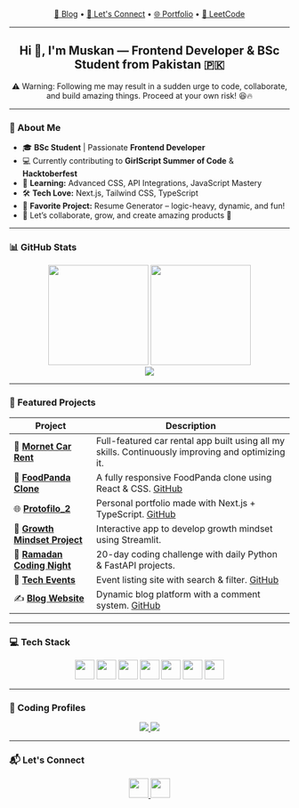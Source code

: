 <div align="center">
  <a href="https://dev.to/muskanfatim/do-agents-call-tools-every-time-heres-the-truth-and-how-to-control-it-6o6">📝 Blog</a> • 
  <a href="https://www.linkedin.com/in/muskan-fatima-ab90732b7/">🤝 Let's Connect</a> • 
  <a href="https://protofilo-2.vercel.app/">🌐 Portfolio</a> • 
  <a href="https://leetcode.com/u/Code_with_muskan/">🧠 LeetCode</a>
</div>

---

<h2 align="center">Hi 👋, I'm <strong>Muskan</strong> — Frontend Developer & BSc Student from Pakistan 🇵🇰</h2>

<p align="center">
  ⚠️ Warning: Following me may result in a sudden urge to code, collaborate, and build amazing things. Proceed at your own risk! 😆🔥
</p>

---

### 🚀 About Me

- 🎓 **BSc Student** | Passionate **Frontend Developer**
- 💻 Currently contributing to **GirlScript Summer of Code** & **Hacktoberfest**
- 🧠 **Learning:** Advanced CSS, API Integrations, JavaScript Mastery
- 🛠️ **Tech Love:** Next.js, Tailwind CSS, TypeScript
- 💼 **Favorite Project:** Resume Generator – logic-heavy, dynamic, and fun!
- 🤝 Let’s collaborate, grow, and create amazing products 💙

---

### 📊 GitHub Stats

<div align="center">
  <img src="https://github-profile-summary-cards.vercel.app/api/cards/stats?username=muskan-fatim&theme=2077" height="180"/>
  <img src="https://github-profile-summary-cards.vercel.app/api/cards/repos-per-language?username=muskan-fatim&theme=2077" height="180"/>
  <br/>
  <img src="https://github-readme-streak-stats.herokuapp.com/?user=muskan-fatim&theme=2077"/>
</div>

---

### 🌟 Featured Projects

| Project | Description |
|--------|-------------|
| 🚗 [**Mornet Car Rent**](https://mornet-project.vercel.app/) | Full-featured car rental app built using all my skills. Continuously improving and optimizing it. |
| 🥡 [**FoodPanda Clone**](https://panda-clone.vercel.app/) | A fully responsive FoodPanda clone using React & CSS. [GitHub](https://github.com/muskan-fatim/panda-clone.git) |
| 🌐 [**Protofilo_2**](https://protofilo-2.vercel.app/) | Personal portfolio made with Next.js + TypeScript. [GitHub](https://github.com/muskan-fatim/Protofilo_2) |
| 🌱 [**Growth Mindset Project**](https://growth-mindset-project-0.streamlit.app/) | Interactive app to develop growth mindset using Streamlit. |
| 🌚 [**Ramadan Coding Night**](https://github.com/muskan-fatim/Ramdan_coding_night.git) | 20-day coding challenge with daily Python & FastAPI projects. |
| 🎉 [**Tech Events**](https://tech-event-lovat.vercel.app/) | Event listing site with search & filter. [GitHub](https://github.com/muskan-fatim/tech-events) |
| ✍️ [**Blog Website**](https://blog-website-rho-blush.vercel.app/) | Dynamic blog platform with a comment system. [GitHub](https://github.com/muskan-fatim/blog-website) |

---

### 💻 Tech Stack

<div align="center">
  <img src="https://cdn.jsdelivr.net/gh/devicons/devicon/icons/javascript/javascript-original.svg" height="35" />
  <img src="https://cdn.jsdelivr.net/gh/devicons/devicon/icons/typescript/typescript-original.svg" height="35"/>
  <img src="https://cdn.jsdelivr.net/gh/devicons/devicon/icons/react/react-original.svg" height="35"/>
  <img src="https://cdn.jsdelivr.net/gh/devicons/devicon/icons/nextjs/nextjs-original.svg" height="35"/>
  <img src="https://cdn.jsdelivr.net/gh/devicons/devicon/icons/html5/html5-original.svg" height="35"/>
  <img src="https://cdn.jsdelivr.net/gh/devicons/devicon/icons/css3/css3-original.svg" height="35"/>
  <img src="https://cdn.jsdelivr.net/gh/devicons/devicon/icons/git/git-original.svg" height="35"/>
</div>

---

### 🧠 Coding Profiles

<div align="center">
  <a href="https://leetcode.com/u/Code_with_muskan/" target="_blank">
    <img src="https://img.shields.io/badge/LeetCode-FFA116?style=for-the-badge&logo=leetcode&logoColor=black"/>
  </a>
  <a href="https://github.com/muskan-fatim" target="_blank">
    <img src="https://img.shields.io/badge/GitHub-100000?style=for-the-badge&logo=github&logoColor=white"/>
  </a>
</div>

---

### 📬 Let's Connect

<div align="center">
  <a href="https://www.linkedin.com/in/muskan-fatima-ab90732b7/" target="_blank">
    <img src="https://img.shields.io/static/v1?message=LinkedIn&logo=linkedin&label=&color=0077B5&logoColor=white&style=for-the-badge" height="35"/>
  </a>
  <a href="mailto:mushiifatima3456@gmail.com">
    <img src="https://img.shields.io/static/v1?message=Gmail&logo=gmail&label=&color=D14836&logoColor=white&style=for-the-badge" height="35"/>
  </a>
</div>




